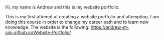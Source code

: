 Hi, my name is Andrew and this is my website portfolio. 

This is my first attempt at creating a website portfolio and attempting. I am doing this course in order to change my career path and to learn new knowledge. The website is the following: https://andrew-m-sim.github.io/Website-Portfolio/

